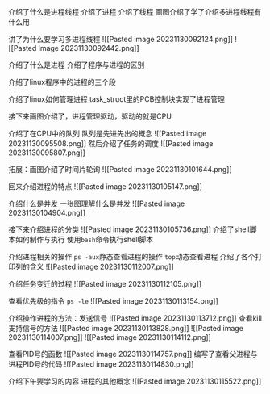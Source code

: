 介绍了什么是进程线程
介绍了进程
介绍了线程
画图介绍了学了介绍多进程线程有什么用

讲了为什么要学习多进程线程
![[Pasted image 20231130092124.png]]
![[Pasted image 20231130092442.png]]

介绍了什么是进程
介绍了程序与进程的区别

介绍了linux程序中的进程的三个段

介绍了linux如何管理进程
task_struct里的PCB控制块实现了进程管理

接下来画图介绍了，进程管理驱动，驱动的就是CPU

介绍了在CPU中的队列
队列是先进先出的概念
![[Pasted image 20231130095508.png]]
然后介绍了任务的调度
![[Pasted image 20231130095807.png]]

拓展：画图介绍了时间片轮询
![[Pasted image 20231130101644.png]]



回来介绍进程的特点
![[Pasted image 20231130105147.png]]

介绍什么是并发
一张图理解什么是并发
![[Pasted image 20231130104904.png]]

接下来介绍进程的分类
![[Pasted image 20231130105736.png]]
介绍了shell脚本如何制作与执行
使用`bash`命令执行shell脚本

介绍进程相关的操作
`ps -aux`静态查看进程的操作
`top`动态查看进程
介绍了各个打印列的含义
![[Pasted image 20231130112007.png]]

介绍任务变迁的过程
![[Pasted image 20231130112105.png]]

查看优先级的指令
`ps -le`
![[Pasted image 20231130113154.png]]

介绍操作进程的方法：发送信号
![[Pasted image 20231130113712.png]]
查看kill支持信号的方法
![[Pasted image 20231130113828.png]]
![[Pasted image 20231130114007.png]]
![[Pasted image 20231130114112.png]]

查看PID号的函数
![[Pasted image 20231130114757.png]]
编写了查看父进程与进程PID号的代码
![[Pasted image 20231130114830.png]]

介绍下午要学习的内容
进程的其他概念
![[Pasted image 20231130115522.png]]


